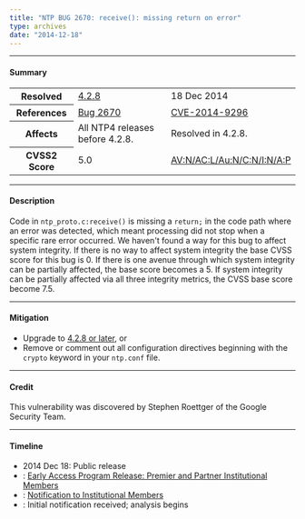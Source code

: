 ```yaml
---
title: "NTP BUG 2670: receive(): missing return on error"
type: archives
date: "2014-12-18"
---
```


* * *

#### Summary

<table>
  <tbody>
	<tr>
		<th><b>Resolved</b></th>
		<td><a href="/support/securitynotice/4_2_8-release-announcement">4.2.8</a></td>
		<td>18 Dec 2014</td>
	</tr>
	<tr>
		<th><b>References</b></th>
		<td><a href="https://bugs.ntp.org/show_bug.cgi?id=2670">Bug 2670</a></td>
		<td><a href="https://nvd.nist.gov/vuln/detail/CVE-2014-9296">CVE-2014-9296</a></td>
	</tr>
	<tr>
		<th><b>Affects</b></th>
		<td>All NTP4 releases before 4.2.8.</td>
		<td>Resolved in 4.2.8.</td>
	</tr>
	<tr>
		<th><b>CVSS2 Score</b></th>
		<td>5.0</td>
		<td><a href="https://nvd.nist.gov/cvss.cfm?calculator&version=2&vector=(AV:N/AC:L/Au:N/C:N/I:N/A:P)">AV:N/AC:L/Au:N/C:N/I:N/A:P</a></td>
	</tr>	
  </tbody>	
</table>

* * *
    
#### Description 

Code in `ntp_proto.c:receive()` is missing a `return;` in the code path where an error was detected, which meant processing did not stop when a specific rare error occurred. We haven't found a way for this bug to affect system integrity. If there is no way to affect system integrity the base CVSS score for this bug is 0. If there is one avenue through which system integrity can be partially affected, the base score becomes a 5. If system integrity can be partially affected via all three integrity metrics, the CVSS base score become 7.5. 

* * *
    
#### Mitigation

* Upgrade to [4.2.8 or later](/downloads), or
* Remove or comment out all configuration directives beginning with the `crypto` keyword in your `ntp.conf` file. 

* * *

#### Credit

This vulnerability was discovered by Stephen Roettger of the Google Security Team.

* * *

#### Timeline

* 2014 Dec 18: Public release
* : [Early Access Program Release: Premier and Partner Institutional Members](https://www.nwtime.org/membership/benefits)
* : [Notification to Institutional Members](https://www.nwtime.org/membership/benefits)
* : Initial notification received; analysis begins